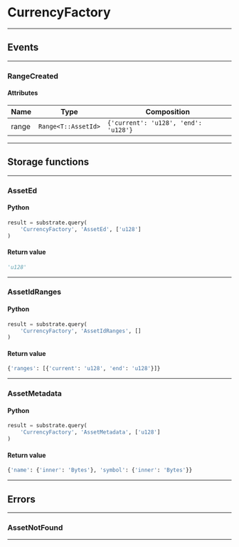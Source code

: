 
# CurrencyFactory

---------
## Events

---------
### RangeCreated
#### Attributes
| Name | Type | Composition
| -------- | -------- | -------- |
| range | `Range<T::AssetId>` | ```{'current': 'u128', 'end': 'u128'}```

---------
## Storage functions

---------
### AssetEd

#### Python
```python
result = substrate.query(
    'CurrencyFactory', 'AssetEd', ['u128']
)
```

#### Return value
```python
'u128'
```
---------
### AssetIdRanges

#### Python
```python
result = substrate.query(
    'CurrencyFactory', 'AssetIdRanges', []
)
```

#### Return value
```python
{'ranges': [{'current': 'u128', 'end': 'u128'}]}
```
---------
### AssetMetadata

#### Python
```python
result = substrate.query(
    'CurrencyFactory', 'AssetMetadata', ['u128']
)
```

#### Return value
```python
{'name': {'inner': 'Bytes'}, 'symbol': {'inner': 'Bytes'}}
```
---------
## Errors

---------
### AssetNotFound

---------